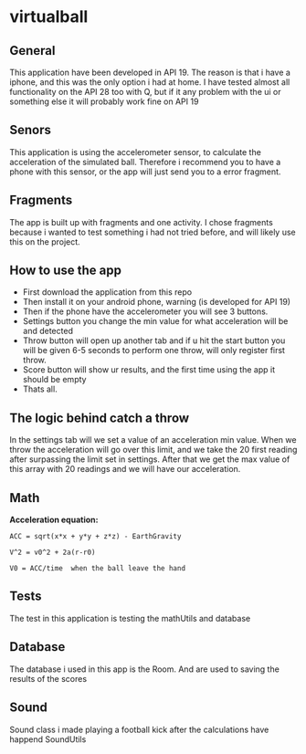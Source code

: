 # **virtualball**

## General
This application have been developed in API 19.
The reason is that i have a iphone, and this was the only option i had at home.
I have tested almost all functionality on the API 28 too with Q, but if it any
problem with the ui or something else it will probably work fine on API 19

## Senors
This application is using the accelerometer sensor, to calculate the acceleration
of the simulated ball. Therefore i recommend you to have a phone with this sensor,
or the app will just send you to a error fragment.

## Fragments
The app is built up with fragments and one activity. I chose fragments because i 
wanted to test something i had not tried before, and will likely use this on the 
project.

## How to use the app
- First download the application from this repo
- Then install it on your android phone, warning (is developed for API 19)
- Then if the phone have the accelerometer you will see 3 buttons.
- Settings button you change the min value for what acceleration will be and detected
- Throw button will open up another tab and if u hit the start button you will be given
  6-5 seconds to perform one throw, will only register first throw.
- Score button will show ur results, and the first time using the app it should be empty
- Thats all.

## The logic behind catch a throw
In the settings tab will we set a value of an acceleration min value. When we throw
the acceleration will go over this limit, and we take the 20 first reading after surpassing 
the limit set in settings. After that we get the max value of this array with 20 readings and 
we will have our acceleration.

## Math 
**Acceleration equation:**
```
ACC = sqrt(x*x + y*y + z*z) - EarthGravity

V^2 = v0^2 + 2a(r-r0)

V0 = ACC/time  when the ball leave the hand
```

## Tests
The test in this application is testing the mathUtils and database

## Database
The database i used in this app is the Room. And are used to saving the 
results of the scores

## Sound
Sound class i made playing a football kick after the calculations have happend
SoundUtils




